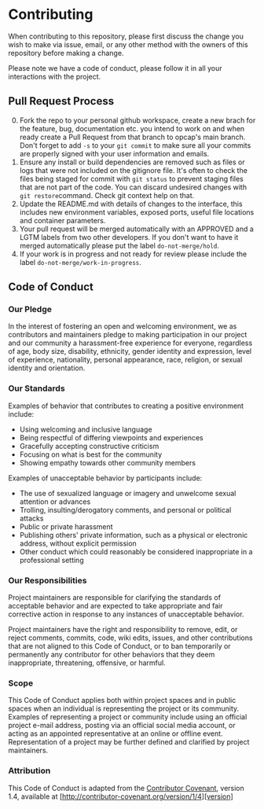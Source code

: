 # Contributing

When contributing to this repository, please first discuss the change you wish to make via issue,
email, or any other method with the owners of this repository before making a change. 

Please note we have a code of conduct, please follow it in all your interactions with the project.

## Pull Request Process

0. Fork the repo to your personal github workspace, create a new brach for the feature, bug,         documentation etc. you intend to work on and when ready create a Pull Request from that branch to opcap's main branch. Don't forget to add `-s` to your `git commit` to make sure all your commits are properly signed with your user information and emails.
1. Ensure any install or build dependencies are removed such as files or logs that were not included on the gitignore file. It's often to check the files being staged for commit with `git status` to prevent staging files that are not part of the code. You can discard undesired changes with `git restore`command. Check git context help on that.
2. Update the README.md with details of changes to the interface, this includes new environment 
   variables, exposed ports, useful file locations and container parameters.
3. Your pull request will be merged automatically with an APPROVED and a LGTM labels from two other developers. If you don't want to have it merged automatically please put the label `do-not-merge/hold`.
4. If your work is in progress and not ready for review please include the label `do-not-merge/work-in-progress`. 

## Code of Conduct

### Our Pledge

In the interest of fostering an open and welcoming environment, we as
contributors and maintainers pledge to making participation in our project and
our community a harassment-free experience for everyone, regardless of age, body
size, disability, ethnicity, gender identity and expression, level of experience,
nationality, personal appearance, race, religion, or sexual identity and
orientation.

### Our Standards

Examples of behavior that contributes to creating a positive environment
include:

* Using welcoming and inclusive language
* Being respectful of differing viewpoints and experiences
* Gracefully accepting constructive criticism
* Focusing on what is best for the community
* Showing empathy towards other community members

Examples of unacceptable behavior by participants include:

* The use of sexualized language or imagery and unwelcome sexual attention or
advances
* Trolling, insulting/derogatory comments, and personal or political attacks
* Public or private harassment
* Publishing others' private information, such as a physical or electronic
  address, without explicit permission
* Other conduct which could reasonably be considered inappropriate in a
  professional setting

### Our Responsibilities

Project maintainers are responsible for clarifying the standards of acceptable
behavior and are expected to take appropriate and fair corrective action in
response to any instances of unacceptable behavior.

Project maintainers have the right and responsibility to remove, edit, or
reject comments, commits, code, wiki edits, issues, and other contributions
that are not aligned to this Code of Conduct, or to ban temporarily or
permanently any contributor for other behaviors that they deem inappropriate,
threatening, offensive, or harmful.

### Scope

This Code of Conduct applies both within project spaces and in public spaces
when an individual is representing the project or its community. Examples of
representing a project or community include using an official project e-mail
address, posting via an official social media account, or acting as an appointed
representative at an online or offline event. Representation of a project may be
further defined and clarified by project maintainers.

### Attribution

This Code of Conduct is adapted from the [Contributor Covenant][homepage], version 1.4,
available at [http://contributor-covenant.org/version/1/4][version]

[homepage]: http://contributor-covenant.org
[version]: http://contributor-covenant.org/version/1/4/